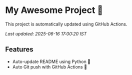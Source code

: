 # My Awesome Project 🚀

This project is automatically updated using GitHub Actions.

_Last updated: 2025-06-16 17:00:20 IST_

## Features
- Auto-update README using Python 🐍
- Auto Git push with GitHub Actions 🤖
